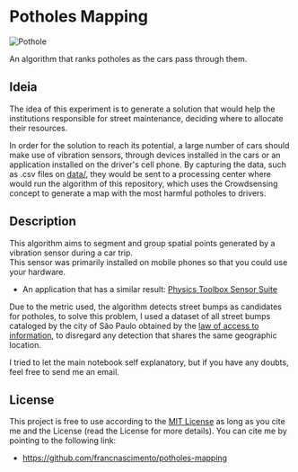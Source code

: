 [image]: https://github.com/francnascimento/potholesMapping/blob/master/pothole.jpg "Pothole"

# Potholes Mapping
![Pothole][image]

An algorithm that ranks potholes as the cars pass through them.

## Ideia
The idea of this experiment is to generate a solution that would help the institutions responsible for street maintenance, deciding where to allocate their resources.

In order for the solution to reach its potential, a large number of cars should make use of vibration sensors, through devices installed in the cars or an application installed on the driver's cell phone. By capturing the data, such as .csv files on [data/](https://github.com/francnascimento/potholesMapping/tree/master/data), they would be sent to a processing center where would run the algorithm of this repository, which uses the Crowdsensing concept to generate a map with the most harmful potholes to drivers.

## Description
This algorithm aims to segment and group spatial points generated by a vibration sensor during a car trip.</br>
This sensor was primarily installed on mobile phones so that you could use your hardware.</br>

* An application that has a similar result: [Physics Toolbox Sensor Suite](https://play.google.com/store/apps/details?id=com.chrystianvieyra.physicstoolboxsuite)

Due to the metric used, the algorithm detects street bumps as candidates for potholes, to solve this problem, I used a dataset of all street bumps cataloged by the city of São Paulo obtained by the [law of access to information](http://www.sic.sp.gov.br/), to disregard any detection that shares the same geographic location.

I tried to let the main notebook self explanatory, but if you have any doubts, feel free to send me an email.

## License

This project is free to use according to the [MIT License](https://github.com/francnascimento/potholes-mapping/blob/master/LICENSE) as long as you cite me and the License (read the License for more details). You can cite me by pointing to the following link:
- https://github.com/francnascimento/potholes-mapping

